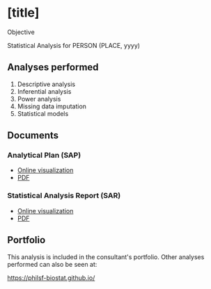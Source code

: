 # [title]

Objective

Statistical Analysis for PERSON (PLACE, yyyy)
<!-- Technical Report for  PERSON (PLACE, yyyy) -->

## Analyses performed

1. Descriptive analysis
1. Inferential analysis
1. Power analysis
1. Missing data imputation
1. Statistical models

## Documents

### Analytical Plan (SAP)

<!-- - [Online visualization][sapviz-v02] -->
<!-- - [PDF][sappdf-v02] -->

- [Online visualization][sapviz-v01]
- [PDF][sappdf-v01]

### Statistical Analysis Report (SAR)

<!-- - [Online visualization][reportviz-v02] -->
<!-- - [PDF][pdf-v02] -->

- [Online visualization][reportviz-v01]
- [PDF][pdf-v01]

<!-- ## Associated analyses -->

<!-- This analysis is part of a larger project and is supported by other analyses, linked below. -->

<!-- **[assoc_title]** -->

<!-- <[assoc_link]> -->

## Portfolio

This analysis is included in the consultant's portfolio.
Other analyses performed can also be seen at:

<https://philsf-biostat.github.io/>

<!-- --- -->

[sapviz-v01]: report/SAP-2022-036-TV-v01.md
[sapviz-v02]: report/SAP-2022-036-TV-v02.md
[sappdf-v01]: https://docs.google.com/viewer?url=https://github.com/philsf-biostat/SAR-2022-036-TV/raw/main/report/SAP-2022-036-TV-v01.pdf
[sappdf-v02]: https://docs.google.com/viewer?url=https://github.com/philsf-biostat/SAR-2022-036-TV/raw/main/report/SAP-2022-036-TV-v02.pdf

[reportviz-v01]: report/SAR-2022-036-TV-v01.md
[reportviz-v02]: report/SAR-2022-036-TV-v02.md
[pdf-v01]: https://docs.google.com/viewer?url=https://github.com/philsf-biostat/SAR-2022-036-TV/raw/main/report/SAR-2022-036-TV-v01.pdf
[pdf-v02]: https://docs.google.com/viewer?url=https://github.com/philsf-biostat/SAR-2022-036-TV/raw/main/report/SAR-2022-036-TV-v02.pdf
